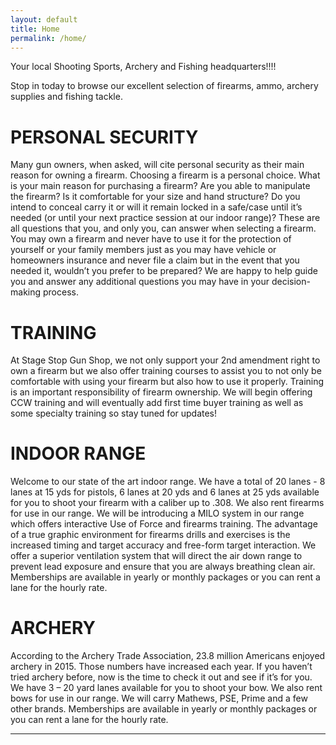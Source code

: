 ```yaml
---
layout: default
title: Home
permalink: /home/
---
```


Your local Shooting Sports, Archery and Fishing headquarters!!!!
                
Stop in today to browse our excellent selection of firearms, ammo, archery supplies and fishing tackle.

# PERSONAL SECURITY
Many gun owners, when asked, will cite personal security as their main reason for owning a firearm. Choosing a firearm is a personal choice.  What is your main reason for purchasing a firearm? Are you able to manipulate the firearm? Is it comfortable for your size and hand structure?  Do you intend to conceal carry it or will it remain locked in a safe/case until it’s needed (or until your next practice session at our indoor range)? These are all questions that you, and only you, can answer when selecting a firearm. You may own a firearm and never have to use it for the protection of yourself or your family members just as you may have vehicle or homeowners insurance and never file a claim but in the event that you needed it, wouldn’t you prefer to be prepared? We are happy to help guide you and answer any additional questions you may have in your decision-making process.

# TRAINING
At Stage Stop Gun Shop, we not only support your 2nd amendment right to own a firearm but we also offer training courses to assist you to not only be comfortable with using your firearm but also how to use it properly.  Training is an important responsibility of firearm ownership.  We will begin offering CCW training and will eventually add first time buyer training as well as some specialty training so stay tuned for updates!

# INDOOR RANGE
Welcome to our state of the art indoor range.  We have a total of 20 lanes - 8 lanes at 15 yds for pistols, 6 lanes at 20 yds and 6 lanes at 25 yds available for you to shoot your firearm with a caliber up to .308.  We also rent firearms for use in our range.   We will be introducing a MILO system in our range which offers interactive Use of Force and firearms training.  The advantage of a true graphic environment for firearms drills and exercises is the increased timing and target accuracy and free-form target interaction.  We offer a superior ventilation system that will direct the air down range to prevent lead exposure and ensure that you are always breathing clean air.  Memberships are available in yearly or monthly packages or you can rent a lane for the hourly rate.

# ARCHERY
According to the Archery Trade Association, 23.8 million Americans enjoyed archery in 2015.  Those numbers have increased each year.  If you haven’t tried archery before, now is the time to check it out and see if it’s for you.  We have 3 – 20 yard lanes available for you to shoot your bow.  We also rent bows for use in our range. We will carry Mathews, PSE, Prime and a few other brands. Memberships are available in yearly or monthly packages or you can rent a lane for the hourly rate.

<hr>



      
        

        